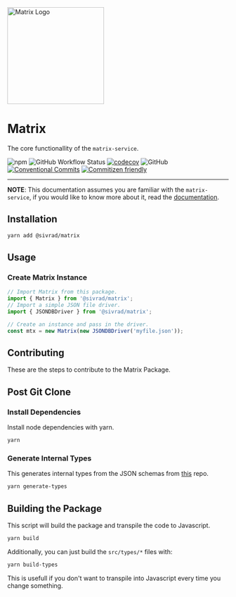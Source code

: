 <img height="220px" src="https://i.imgur.com/UMHxlIV.png" alt="Matrix Logo" />

# Matrix

The core functionallity of the `matrix-service`.

![npm](https://img.shields.io/npm/v/@sivrad/matrix)
![GitHub Workflow Status](https://img.shields.io/github/workflow/status/sivrad/matrix/CI)
[![codecov](https://codecov.io/gh/sivrad/matrix/branch/main/graph/badge.svg?token=UiJ4feXPzs)](https://codecov.io/gh/sivrad/matrix)
![GitHub](https://img.shields.io/github/license/sivrad/matrix)
[![Conventional Commits](https://img.shields.io/badge/Conventional%20Commits-1.0.0-yellow.svg)](https://conventionalcommits.org)
[![Commitizen friendly](https://img.shields.io/badge/commitizen-friendly-brightgreen.svg)](http://commitizen.github.io/cz-cli/)

<hr>

**NOTE**: This documentation assumes you are familiar with the `matrix-service`, if you would like to know more about it, read the [documentation](https://nix2io.github.io/docs/services/matrix).

## Installation

```sh
yarn add @sivrad/matrix
```

## Usage

### Create Matrix Instance

```typescript
// Import Matrix from this package.
import { Matrix } from '@sivrad/matrix';
// Import a simple JSON file driver.
import { JSONDBDriver } from '@sivrad/matrix';

// Create an instance and pass in the driver.
const mtx = new Matrix(new JSONDBDriver('myfile.json'));
```

## Contributing

These are the steps to contribute to the Matrix Package.

## Post Git Clone

### Install Dependencies

Install node dependencies with yarn.

```sh
yarn
```

### Generate Internal Types

This generates internal types from the JSON schemas from [this](https://github.com/sivrad/matrix-schema) repo.

```sh
yarn generate-types
```

## Building the Package

This script will build the package and transpile the code to Javascript.

```sh
yarn build
```

Additionally, you can just build the `src/types/*` files with:

```sh
yarn build-types
```

This is usefull if you don't want to transpile into Javascript every time you change something.
